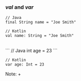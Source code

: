 ### _val_  and  _var_

```
// Java
final String name = "Joe Smith"
```

```
// Kotlin
val name: String = "Joe Smith"
```
<br />
```
// Java
int age = 23
```

```
// Kotlin
var age: Int = 23
```

Note:
+